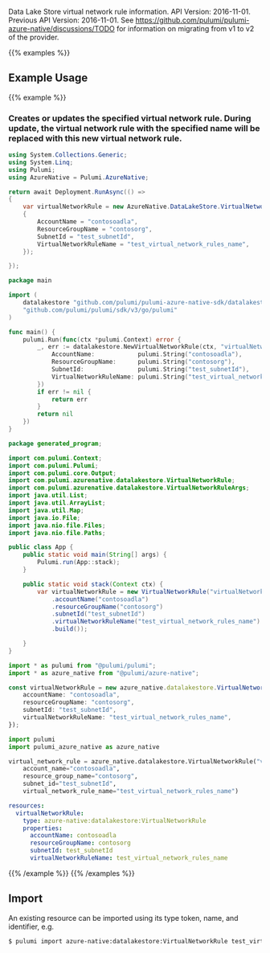 Data Lake Store virtual network rule information.
API Version: 2016-11-01.
Previous API Version: 2016-11-01. See https://github.com/pulumi/pulumi-azure-native/discussions/TODO for information on migrating from v1 to v2 of the provider.

{{% examples %}}
## Example Usage
{{% example %}}
### Creates or updates the specified virtual network rule. During update, the virtual network rule with the specified name will be replaced with this new virtual network rule.
```csharp
using System.Collections.Generic;
using System.Linq;
using Pulumi;
using AzureNative = Pulumi.AzureNative;

return await Deployment.RunAsync(() => 
{
    var virtualNetworkRule = new AzureNative.DataLakeStore.VirtualNetworkRule("virtualNetworkRule", new()
    {
        AccountName = "contosoadla",
        ResourceGroupName = "contosorg",
        SubnetId = "test_subnetId",
        VirtualNetworkRuleName = "test_virtual_network_rules_name",
    });

});


```

```go
package main

import (
	datalakestore "github.com/pulumi/pulumi-azure-native-sdk/datalakestore"
	"github.com/pulumi/pulumi/sdk/v3/go/pulumi"
)

func main() {
	pulumi.Run(func(ctx *pulumi.Context) error {
		_, err := datalakestore.NewVirtualNetworkRule(ctx, "virtualNetworkRule", &datalakestore.VirtualNetworkRuleArgs{
			AccountName:            pulumi.String("contosoadla"),
			ResourceGroupName:      pulumi.String("contosorg"),
			SubnetId:               pulumi.String("test_subnetId"),
			VirtualNetworkRuleName: pulumi.String("test_virtual_network_rules_name"),
		})
		if err != nil {
			return err
		}
		return nil
	})
}

```

```java
package generated_program;

import com.pulumi.Context;
import com.pulumi.Pulumi;
import com.pulumi.core.Output;
import com.pulumi.azurenative.datalakestore.VirtualNetworkRule;
import com.pulumi.azurenative.datalakestore.VirtualNetworkRuleArgs;
import java.util.List;
import java.util.ArrayList;
import java.util.Map;
import java.io.File;
import java.nio.file.Files;
import java.nio.file.Paths;

public class App {
    public static void main(String[] args) {
        Pulumi.run(App::stack);
    }

    public static void stack(Context ctx) {
        var virtualNetworkRule = new VirtualNetworkRule("virtualNetworkRule", VirtualNetworkRuleArgs.builder()        
            .accountName("contosoadla")
            .resourceGroupName("contosorg")
            .subnetId("test_subnetId")
            .virtualNetworkRuleName("test_virtual_network_rules_name")
            .build());

    }
}

```

```typescript
import * as pulumi from "@pulumi/pulumi";
import * as azure_native from "@pulumi/azure-native";

const virtualNetworkRule = new azure_native.datalakestore.VirtualNetworkRule("virtualNetworkRule", {
    accountName: "contosoadla",
    resourceGroupName: "contosorg",
    subnetId: "test_subnetId",
    virtualNetworkRuleName: "test_virtual_network_rules_name",
});

```

```python
import pulumi
import pulumi_azure_native as azure_native

virtual_network_rule = azure_native.datalakestore.VirtualNetworkRule("virtualNetworkRule",
    account_name="contosoadla",
    resource_group_name="contosorg",
    subnet_id="test_subnetId",
    virtual_network_rule_name="test_virtual_network_rules_name")

```

```yaml
resources:
  virtualNetworkRule:
    type: azure-native:datalakestore:VirtualNetworkRule
    properties:
      accountName: contosoadla
      resourceGroupName: contosorg
      subnetId: test_subnetId
      virtualNetworkRuleName: test_virtual_network_rules_name

```

{{% /example %}}
{{% /examples %}}

## Import

An existing resource can be imported using its type token, name, and identifier, e.g.

```sh
$ pulumi import azure-native:datalakestore:VirtualNetworkRule test_virtual_network_rules_name 34adfa4f-cedf-4dc0-ba29-b6d1a69ab345 
```
